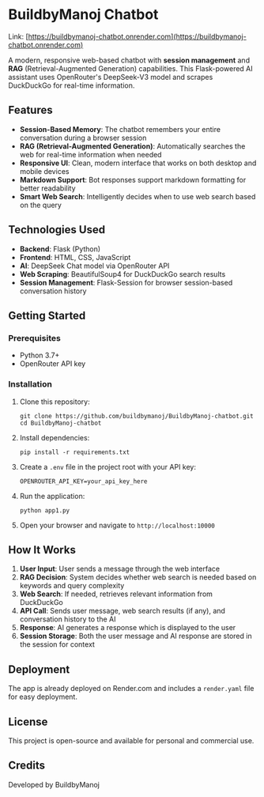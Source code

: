 # BuildbyManoj Chatbot

Link: [https://buildbymanoj-chatbot.onrender.com](https://buildbymanoj-chatbot.onrender.com)

A modern, responsive web-based chatbot with **session management** and **RAG** (Retrieval-Augmented Generation) capabilities. This Flask-powered AI assistant uses OpenRouter's DeepSeek-V3 model and scrapes DuckDuckGo for real-time information.

## Features

- **Session-Based Memory**: The chatbot remembers your entire conversation during a browser session
- **RAG (Retrieval-Augmented Generation)**: Automatically searches the web for real-time information when needed
- **Responsive UI**: Clean, modern interface that works on both desktop and mobile devices
- **Markdown Support**: Bot responses support markdown formatting for better readability
- **Smart Web Search**: Intelligently decides when to use web search based on the query

## Technologies Used

- **Backend**: Flask (Python)
- **Frontend**: HTML, CSS, JavaScript
- **AI**: DeepSeek Chat model via OpenRouter API
- **Web Scraping**: BeautifulSoup4 for DuckDuckGo search results
- **Session Management**: Flask-Session for browser session-based conversation history

## Getting Started

### Prerequisites

- Python 3.7+
- OpenRouter API key

### Installation

1. Clone this repository:
   ```
   git clone https://github.com/buildbymanoj/BuildbyManoj-chatbot.git
   cd BuildbyManoj-chatbot
   ```

2. Install dependencies:
   ```
   pip install -r requirements.txt
   ```

3. Create a `.env` file in the project root with your API key:
   ```
   OPENROUTER_API_KEY=your_api_key_here
   ```

4. Run the application:
   ```
   python app1.py
   ```

5. Open your browser and navigate to `http://localhost:10000`

## How It Works

1. **User Input**: User sends a message through the web interface
2. **RAG Decision**: System decides whether web search is needed based on keywords and query complexity
3. **Web Search**: If needed, retrieves relevant information from DuckDuckGo
4. **API Call**: Sends user message, web search results (if any), and conversation history to the AI
5. **Response**: AI generates a response which is displayed to the user
6. **Session Storage**: Both the user message and AI response are stored in the session for context

## Deployment

The app is already deployed on Render.com and includes a `render.yaml` file for easy deployment.

## License

This project is open-source and available for personal and commercial use.

## Credits

Developed by BuildbyManoj
